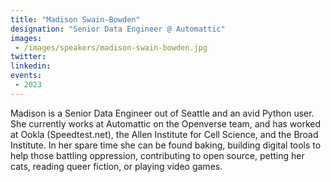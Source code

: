 ```yaml
---
title: "Madison Swain-Bowden"
designation: "Senior Data Engineer @ Automattic"
images:
 - /images/speakers/madison-swain-bowden.jpg
twitter: 
linkedin: 
events:
 - 2023
---
```


Madison is a Senior Data Engineer out of Seattle and an avid Python user. She currently works at Automattic on the Openverse team, and has worked at Ookla (Speedtest.net), the Allen Institute for Cell Science, and the Broad Institute. In her spare time she can be found baking, building digital tools to help those battling oppression, contributing to open source, petting her cats, reading queer fiction, or playing video games.